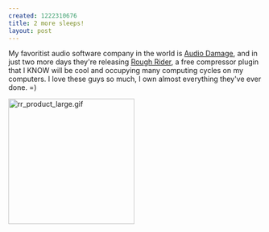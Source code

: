 ```yaml
--- 
created: 1222310676
title: 2 more sleeps!
layout: post
---
```

<p>My favoritist audio software company in the world is <a href="http://www.audiodamage.com/">Audio Damage</a>, and in just two more days they're releasing <a href="http://www.audiodamage.com/downloads/product.php?pid=ADF002">Rough Rider</a>, a free compressor plugin that I KNOW will be cool and occupying many computing cycles on my computers. I love these guys so much, I own almost everything they've ever done. =)</p>
<p><a href="http://www.audiodamage.com/downloads/product.php?pid=ADF002" target="_blank"><img src="http://www.audiodamage.com/images/products/lg/rr_product_large.gif" width="250" height="250" alt="rr_product_large.gif" /></a></p>
